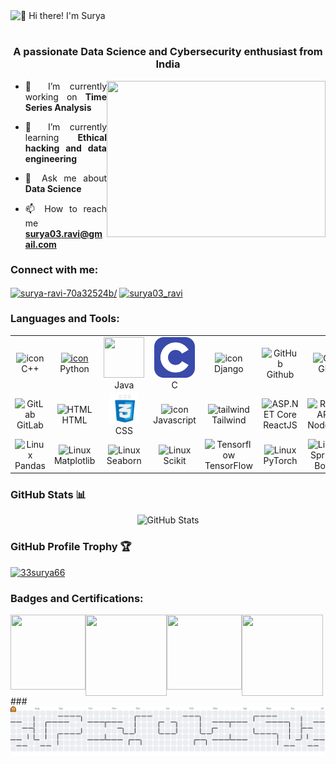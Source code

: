 <img src="https://github.com/33Surya66/33Surya66/blob/main/intro_Surya.gif" alt="👋 Hi there! I'm Surya" title="👋 Hi there! I'm Surya" height="250" width="1050"/>
<h1 align="center"></h1>
<h3 align="center">A passionate Data Science and Cybersecurity enthusiast from India</h3>
<div align="justify">
<!-- <p align="left"> <img src="https://komarev.com/ghpvc/?username=33surya66&label=Profile%20views&color=0e75b6&style=flat" alt="33surya66" /> </p> -->


<p><img src="https://cdn.dribbble.com/users/461802/screenshots/4753031/designergif.gif" align=right height="250" width="350">

- 🔭 I’m currently working on **Time Series Analysis**

- 🌱 I’m currently learning **Ethical hacking and data engineering**

- 💬 Ask me about **Data Science**

- 📫 How to reach me **surya03.ravi@gmail.com**

<h3 align="left">Connect with me:</h3>
</p>
<p align="left">
<a href="https://linkedin.com/in/surya-ravi-70a32524b/" target="blank"><img align="center" src="https://raw.githubusercontent.com/rahuldkjain/github-profile-readme-generator/master/src/images/icons/Social/linked-in-alt.svg" alt="surya-ravi-70a32524b/" height="30" width="40" /></a>
<a href="https://www.hackerrank.com/surya03_ravi" target="blank"><img align="center" src="https://raw.githubusercontent.com/rahuldkjain/github-profile-readme-generator/master/src/images/icons/Social/hackerrank.svg" alt="surya03_ravi" height="30" width="40" /></a>
</p>

<h3 align="left">Languages and Tools:</h3>
<!-- <p align="left"> <a href="https://www.arduino.cc/" target="_blank" rel="noreferrer"> <img src="https://cdn.worldvectorlogo.com/logos/arduino-1.svg" alt="arduino" width="40" height="40"/> </a> <a href="https://www.cprogramming.com/" target="_blank" rel="noreferrer"> <img src="https://raw.githubusercontent.com/devicons/devicon/master/icons/c/c-original.svg" alt="c" width="40" height="40"/> </a> <a href="https://www.w3schools.com/cpp/" target="_blank" rel="noreferrer"> <img src="https://raw.githubusercontent.com/devicons/devicon/master/icons/cplusplus/cplusplus-original.svg" alt="cplusplus" width="40" height="40"/> </a> <a href="https://www.w3schools.com/css/" target="_blank" rel="noreferrer"> <img src="https://raw.githubusercontent.com/devicons/devicon/master/icons/css3/css3-original-wordmark.svg" alt="css3" width="40" height="40"/> </a> <a href="https://dart.dev" target="_blank" rel="noreferrer"> <img src="https://www.vectorlogo.zone/logos/dartlang/dartlang-icon.svg" alt="dart" width="40" height="40"/> </a> <a href="https://www.djangoproject.com/" target="_blank" rel="noreferrer"> <img src="https://cdn.worldvectorlogo.com/logos/django.svg" alt="django" width="40" height="40"/> </a> <a href="https://www.figma.com/" target="_blank" rel="noreferrer"> <img src="https://www.vectorlogo.zone/logos/figma/figma-icon.svg" alt="figma" width="40" height="40"/> </a> <a href="https://flutter.dev" target="_blank" rel="noreferrer"> <img src="https://www.vectorlogo.zone/logos/flutterio/flutterio-icon.svg" alt="flutter" width="40" height="40"/> </a> <a href="https://git-scm.com/" target="_blank" rel="noreferrer"> <img src="https://www.vectorlogo.zone/logos/git-scm/git-scm-icon.svg" alt="git" width="40" height="40"/> </a> <a href="https://www.w3.org/html/" target="_blank" rel="noreferrer"> <img src="https://raw.githubusercontent.com/devicons/devicon/master/icons/html5/html5-original-wordmark.svg" alt="html5" width="40" height="40"/> </a> <a href="https://www.java.com" target="_blank" rel="noreferrer"> <img src="https://raw.githubusercontent.com/devicons/devicon/master/icons/java/java-original.svg" alt="java" width="40" height="40"/> </a> <a href="https://developer.mozilla.org/en-US/docs/Web/JavaScript" target="_blank" rel="noreferrer"> <img src="https://raw.githubusercontent.com/devicons/devicon/master/icons/javascript/javascript-original.svg" alt="javascript" width="40" height="40"/> </a> <a href="https://www.linux.org/" target="_blank" rel="noreferrer"> <img src="https://raw.githubusercontent.com/devicons/devicon/master/icons/linux/linux-original.svg" alt="linux" width="40" height="40"/> </a> <a href="https://www.mathworks.com/" target="_blank" rel="noreferrer"> <img src="https://upload.wikimedia.org/wikipedia/commons/2/21/Matlab_Logo.png" alt="matlab" width="40" height="40"/> </a> <a href="https://www.mongodb.com/" target="_blank" rel="noreferrer"> <img src="https://raw.githubusercontent.com/devicons/devicon/master/icons/mongodb/mongodb-original-wordmark.svg" alt="mongodb" width="40" height="40"/> </a> <a href="https://www.mysql.com/" target="_blank" rel="noreferrer"> <img src="https://raw.githubusercontent.com/devicons/devicon/master/icons/mysql/mysql-original-wordmark.svg" alt="mysql" width="40" height="40"/> </a> <a href="https://nodejs.org" target="_blank" rel="noreferrer"> <img src="https://raw.githubusercontent.com/devicons/devicon/master/icons/nodejs/nodejs-original-wordmark.svg" alt="nodejs" width="40" height="40"/> </a> <a href="https://opencv.org/" target="_blank" rel="noreferrer"> <img src="https://www.vectorlogo.zone/logos/opencv/opencv-icon.svg" alt="opencv" width="40" height="40"/> </a> <a href="https://pandas.pydata.org/" target="_blank" rel="noreferrer"> <img src="https://raw.githubusercontent.com/devicons/devicon/2ae2a900d2f041da66e950e4d48052658d850630/icons/pandas/pandas-original.svg" alt="pandas" width="40" height="40"/> </a> <a href="https://www.postgresql.org" target="_blank" rel="noreferrer"> <img src="https://raw.githubusercontent.com/devicons/devicon/master/icons/postgresql/postgresql-original-wordmark.svg" alt="postgresql" width="40" height="40"/> </a> <a href="https://www.python.org" target="_blank" rel="noreferrer"> <img src="https://raw.githubusercontent.com/devicons/devicon/master/icons/python/python-original.svg" alt="python" width="40" height="40"/> </a> <a href="https://pytorch.org/" target="_blank" rel="noreferrer"> <img src="https://www.vectorlogo.zone/logos/pytorch/pytorch-icon.svg" alt="pytorch" width="40" height="40"/> </a> <a href="https://reactjs.org/" target="_blank" rel="noreferrer"> <img src="https://raw.githubusercontent.com/devicons/devicon/master/icons/react/react-original-wordmark.svg" alt="react" width="40" height="40"/> </a> <a href="https://scikit-learn.org/" target="_blank" rel="noreferrer"> <img src="https://upload.wikimedia.org/wikipedia/commons/0/05/Scikit_learn_logo_small.svg" alt="scikit_learn" width="40" height="40"/> </a> <a href="https://seaborn.pydata.org/" target="_blank" rel="noreferrer"> <img src="https://seaborn.pydata.org/_images/logo-mark-lightbg.svg" alt="seaborn" width="40" height="40"/> </a> <a href="https://www.tensorflow.org" target="_blank" rel="noreferrer"> <img src="https://www.vectorlogo.zone/logos/tensorflow/tensorflow-icon.svg" alt="tensorflow" width="40" height="40"/> </a> </p>
 -->
 <table align="center" border="0">
  <tr border="0">
    <td align="center" width="96">
        <img src="https://techstack-generator.vercel.app/cpp-icon.svg" alt="icon" width="65" height="65" />
      <br>C++
    </td>
    <td align="center" width="96">
      <a href="#macropower-tech">
        <img src="https://techstack-generator.vercel.app/python-icon.svg" alt="icon" width="65" height="65" />
      </a>
      <br>Python
    </td>
    <td align="center" width="96">
        <img src="https://techstack-generator.vercel.app/java-icon.svg" width="65" height="65" />
      <br>Java
    </td>
    <td align="center" width="96">
        <img src="https://github.com/tandpfun/skill-icons/blob/main/icons/C.svg" alt="icon" width="65" height="65" />
      <br>C
    </td>
       <td align="center" width="96">
        <img src="https://techstack-generator.vercel.app/django-icon.svg" alt="icon" width="65" height="65" />
      <br>Django
    </td>
       <td align="center" width="96">
        <img src="https://assets-v2.lottiefiles.com/a/f62481a4-1172-11ee-aa7c-232f008dfb14/Sl4fTVnhQL.gif" width="55" height="55" alt="GitHub" />
      <br>Github
    </td>
      <td align="center" width="96">
        <img src="https://skillicons.dev/icons?i=git" width="48" height="48" alt="Git" />
      <br>Git
    </td> 
          <td align="center" width="96">
        <img src="https://techstack-generator.vercel.app/docker-icon.svg" width="65" height="65" alt="Rest API" />
      <br>Docker
    </td>
    <td align="center" width="96">
        <img src="https://techstack-generator.vercel.app/kubernetes-icon.svg" alt="icon" width="50" height="50" />
      <br>Kubernetes
    </td>
      <td align="center" width="96">
        <img src="https://wiki.arduinodiscord.cc/logo/arduino_logo.gif" width="48" height="48" alt="dart" />
      <br>Arduino
    </td>
  </tr>
  <tr>
    <td align="center"  width="96">
        <img src="https://media4.giphy.com/media/jtRP4S3wdK2cGPoQDZ/giphy.gif" alt="GitLab" />
      <br>GitLab
    </td>
    <td align="center"  width="96">
        <img src="https://user-images.githubusercontent.com/74038190/238200426-29fd6286-4e7b-4d6c-818f-c4765d5e39a9.gif" width="48" height="48" alt="HTML" />
      <br>HTML
    </td>
    <td align="center" width="96">
        <img src="https://raw.githubusercontent.com/beingabeer/beingabeer/master/logo/css.gif" width="48" height="48" alt="css" />
      <br>CSS
    </td>
    <td align="center" width="96">
        <img src="https://techstack-generator.vercel.app/js-icon.svg" alt="icon" width="65" height="65" />
      <br>Javascript
    </td>
    <td align="center" width="96">
        <img src="https://skillicons.dev/icons?i=tailwind" width="48" height="48" alt="tailwind" />
      <br>Tailwind
    </td>
      <td align="center" width="96">
        <img src="https://media2.giphy.com/media/eNAsjO55tPbgaor7ma/source.gif" width="48" height="48" alt="ASP.NET Core" />
      <br>ReactJS
    </td>
    <td align="center" width="96">
        <img src="https://media.giphy.com/media/kdFc8fubgS31b8DsVu/giphy.gif" width="65" height="65" alt="Rest API" />
      <br>NodeJS
    </td>
        <td align="center" width="96">
        <img src="https://techstack-generator.vercel.app/mysql-icon.svg" width="48" height="48" alt="jquery" />
      <br>MySQL
    </td>
        <td align="center" width="96">
        <img src="https://raw.githubusercontent.com/arshul/arshul/master/assets/postgresql.gif" width="65" height="65" alt="jquery" />
      <br>PostgreSQL
    </td>
        <td align="center" width="96">
        <img src="https://img.icons8.com/?size=80&id=8rKdRqZFLurS&format=png" width="48" height="48" alt="dart" />
      <br>MongoDB
    </td>    
  </tr>
   <tr>
        <td align="center" width="96">
        <img src="https://icon.icepanel.io/Technology/png-shadow-512/Pandas.png" width="48" height="48" alt="Linux" />
      <br>Pandas
    </td>
       <td align="center" width="96">
        <img src="https://icon.icepanel.io/Technology/svg/Matplotlib.svg" width="48" height="48" alt="Linux" />
      <br>Matplotlib
    </td>
       <td align="center" width="96">
        <img src="https://vectorseek.com/wp-content/uploads/2023/12/seaborn-Logo-Vector.svg-.png" width="48" height="48" alt="Linux" />
      <br>Seaborn
    </td>
       <td align="center" width="96">
        <img src="https://icon.icepanel.io/Technology/svg/scikit-learn.svg" width="48" height="48" alt="Linux" />
      <br>Scikit
    </td>
       <td align="center" width="96">
        <img src="https://www.teahub.io/photos/full/148-1482535_tensorflow-logo.jpg" width="48" height="48" alt="Tensorflow" />
      <br>TensorFlow
           <td align="center" width="96">
        <img src="https://tse1.mm.bing.net/th?id=OIP.hrfmdV7LDps2FtCfq_iaogAAAA&pid=Api&P=0&h=180" width="48" height="48" alt="Linux" />
      <br>PyTorch
    </td>
    </td>
       <td align="center" width="96">
        <img src="https://dominickm.com/wp-content/uploads/2016/06/spring-boot-logo_full.png" width="48" height="48" alt="Linux" />
      <br>Spring Boot
    </td>
    </td>
        <td align="center" width="96">
        <img src="https://skillicons.dev/icons?i=postman" width="48" height="48" alt="Postman" />
      <br>Postman
    </td>
            <td align="center" width="96">
        <img src="https://skillicons.dev/icons?i=linux" width="48" height="48" alt="Linux" />
      <br>Linux
    </td>
       <td align="center" width="96">
        <img src="https://img.icons8.com/?size=48&id=r5Y16PcDkoWI&format=png" width="48" height="48" alt="dart" />
      <br>Matlab
    </td>
  </tr>
 <tr>
 </tr>
</table>

<h3 align="left">GitHub Stats 📊</h3>
<p align="center">
  <img src="https://github-contributor-stats.vercel.app/api?username=33Surya66&show_icons=true&theme=radical" alt="GitHub Stats" />
</p>

<h3 align="left">GitHub Profile Trophy 🏆</h3>
<p align="left"> <a href="https://github.com/ryo-ma/github-profile-trophy"><img src="https://github-profile-trophy.vercel.app/?username=33surya66&theme=darkhub&title=-Reviews,-Issues" alt="33surya66" height="150" width="1050"/></a> </p>
<h3 align="left">Badges and Certifications:</h3>
<p>
    <a href="https://www.credly.com/badges/583c6ade-4fef-402d-8bae-4408c1c97a3b/public_url"> <img align="left" src="https://images.credly.com/size/340x340/images/d41de2b7-cbc2-47ec-bcf1-ebecbe83872f/GCC_badge_DA_1000x1000.png" width="120" height="120" /></a><a href="https://www.credly.com/badges/8103b7d2-563f-451c-8b4d-5e662c54eb85/public_url"><img align="left" src="https://images.credly.com/images/cbe961ef-3536-47a1-be43-14c461a3216e/image.png" width="130" height="130" /></a><a href="https://www.credly.com/badges/7afaa4f8-f43d-4dff-aad3-be0af91c0d82/public_url"> <img align="left" src="https://images.credly.com/size/340x340/images/771cff46-3573-4d12-bfd8-528745f00957/GCC_badge_PGM_1000x1000.png" width="120" height="120" /></a><a href="https://www.credly.com/badges/04f33da6-309a-4af6-aa51-2d7ab8d425a8/public_url"><img align="left" src="https://images.credly.com/size/340x340/images/0bf0f2da-a699-4c82-82e2-56dcf1f2e1c7/image.png" width="130" height="130" /></a>
</p>
###

<picture>
  <source media="(prefers-color-scheme: dark)" srcset="https://raw.githubusercontent.com/33Surya66/33Surya66/output/pacman-contribution-graph-dark.svg">
  <source media="(prefers-color-scheme: light)" srcset="https://raw.githubusercontent.com/33Surya66/33Surya66/output/pacman-contribution-graph.svg">
  <img alt="pacman contribution graph" src="https://raw.githubusercontent.com/33Surya66/33Surya66/output/pacman-contribution-graph.svg">
</picture>

###

